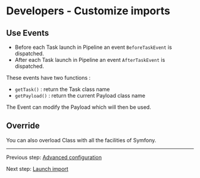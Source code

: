 # Developers - Customize imports

## Use Events

* Before each Task launch in Pipeline an event `BeforeTaskEvent` is dispatched.
* After each Task launch in Pipeline an event `AfterTaskEvent` is dispatched.

These events have two functions :
* `getTask()` : return the Task class name
* `getPayload()` : return the current Payload class name

The Event can modify the Payload which will then be used.

## Override

You can also overload Class with all the facilities of Symfony.

---

Previous step: [Advanced configuration](CONFIGURE_DETAIL.md)

Next step: [Launch import](LAUNCH.md)
